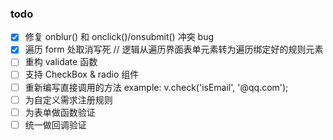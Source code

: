 ### todo

- [x] 修复 onblur() 和 onclick()/onsubmit() 冲突 bug
- [x] 遍历 form 处取消写死 // 逻辑从遍历界面表单元素转为遍历绑定好的规则元素
- [ ] 重构 validate 函数
- [ ] 支持 CheckBox & radio 组件
- [ ] 重新编写直接调用的方法 example: v.check('isEmail', '@qq.com');
- [ ] 为自定义需求注册规则
- [ ] 为表单做函数验证
- [ ] 统一做回调验证
